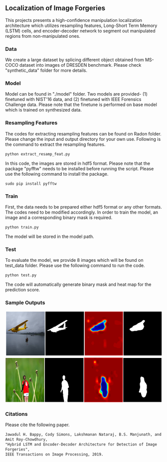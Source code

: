 
## Localization of Image Forgeries
This projects presents a high-confidence  manipulation localization architecture which utilizes resampling features, Long-Short Term Memory (LSTM) cells, and encoder-decoder network to segment out manipulated regions from non-manipulated ones. 

### Data
We create a large dataset by splicing different object obtained from MS-COCO dataset into images of DRESDEN benchmark. Please check "synthetic_data" folder for more details.


### Model
Model can be found in "./model" folder. Two models are provided- (1) finetuned with NIST'16 data, and (2) finetuned with IEEE Forensics Challenge data. Please note that the finetune is performed on base model which is trained on synthesized data.

### Resampling Features 
The codes for extracting resampling features can be found on Radon folder. Please change the input and output directory for your own use. Following is the command to extract the resampling features.
```
python extract_resamp_feat.py
```
In this code, the images are stored in hdf5 format. Please note that the package "pyfftw" needs to be installed before running the script. Please use the following command to install the package.  
```
sudo pip install pyfftw
```

### Train
First, the data needs to be prepared either hdf5 format or any other formats. The codes need to be modified accordingly. In order to train the model, an image and a corresponding binary mask is required.   

```
python train.py
```
The model will be stored in the model path. 

### Test
To evaluate the model, we provide 8 images which will be found on test_data folder. Please use the following command to run the code. 
```
python test.py
```
The code will automatically generate binary mask and heat map for the prediction score.

### Sample Outputs
![Screenshot](output.png)
![Screenshot](output1.png)

### Citations
Please cite the following paper. 
```
Jawadul H. Bappy, Cody Simons, Lakshmanan Nataraj, B.S. Manjunath, and Amit Roy-Chowdhury, 
"Hybrid LSTM and Encoder-Decoder Architecture for Detection of Image Forgeries", 
IEEE Transactions on Image Processing, 2019.
```

